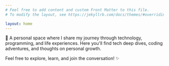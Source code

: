 ```yaml
---
# Feel free to add content and custom Front Matter to this file.
# To modify the layout, see https://jekyllrb.com/docs/themes/#overriding-theme-defaults

layout: home
---
```


🌱 A personal space where I share my journey through technology, programming, and life experiences. Here you'll find tech deep dives, coding adventures, and thoughts on personal growth.

Feel free to explore, learn, and join the conversation! ✨
